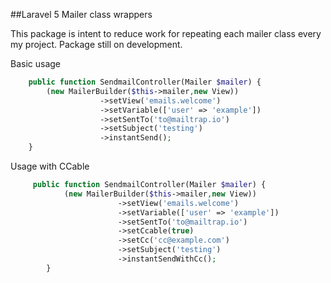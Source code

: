 ##Laravel 5 Mailer class wrappers

This package is intent to reduce work for repeating each mailer class every my project.
Package still on development.


Basic usage
```php
    public function SendmailController(Mailer $mailer) {
        (new MailerBuilder($this->mailer,new View))
                    ->setView('emails.welcome')
                    ->setVariable(['user' => 'example'])
                    ->setSentTo('to@mailtrap.io')
                    ->setSubject('testing')
                    ->instantSend();
    }

```


Usage with CCable
```php
     public function SendmailController(Mailer $mailer) {
            (new MailerBuilder($this->mailer,new View))
                        ->setView('emails.welcome')
                        ->setVariable(['user' => 'example'])
                        ->setSentTo('to@mailtrap.io')
                        ->setCcable(true)
                        ->setCc('cc@example.com')
                        ->setSubject('testing')
                        ->instantSendWithCc();
        }
```